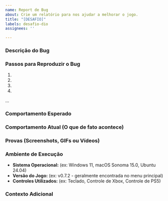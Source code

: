 ```yaml
---
name: Report de Bug
about: Crie um relatório para nos ajudar a melhorar o jogo.
title: "[DESAFIO]"
labels: desafio-dio
assignees: ''

---
```


### Descrição do Bug
### Passos para Reproduzir o Bug
1.
2.
3.
4.
...

### Comportamento Esperado
### Comportamento Atual (O que de fato acontece)
### Provas (Screenshots, GIFs ou Vídeos)
### Ambiente de Execução
- **Sistema Operacional:** (ex: Windows 11, macOS Sonoma 15.0, Ubuntu 24.04)
- **Versão do Jogo:** (ex: v0.7.2 - geralmente encontrada no menu principal)
- **Controles Utilizados:** (ex: Teclado, Controle de Xbox, Controle de PS5)


### Contexto Adicional
